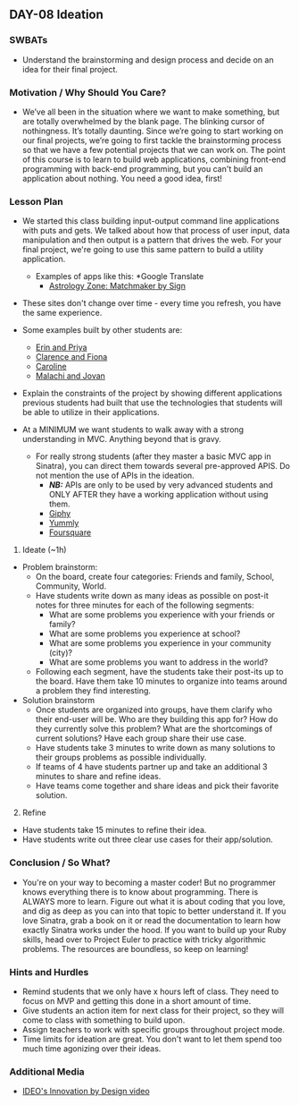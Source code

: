 ## DAY-08 Ideation 

### SWBATs
+ Understand the brainstorming and design process and decide on an idea for their final project.

### Motivation / Why Should You Care?
+ We’ve all been in the situation where we want to make something, but are totally overwhelmed by the blank page. The blinking cursor of nothingness. It’s totally daunting. Since we’re going to start working on our final projects, we’re going to first tackle the brainstorming process so that we have a few potential projects that we can work on. The point of this course is to learn to build web applications, combining front-end programming with back-end programming, but you can't build an application about nothing. You need a good idea, first!

### Lesson Plan
+ We started this class building input-output command line applications with puts and gets. We talked about how that process of user input, data manipulation and then output is a pattern that drives the web. For your final project, we're going to use this same pattern to build a utility application. 
  * Examples of apps like this: 
    *Google Translate 
    * [Astrology Zone: Matchmaker by Sign](http://www.astrologyzone.com/main.html)
+ These sites don't change over time - every time you refresh, you have the same experience.

+ Some examples built by other students are:
  * [Erin and Priya](http://moodmusic-fi.herokuapp.com)
  * [Clarence and Fiona](http://breaking-as.herokuapp.com/)
  * [Caroline](http://monogram-maker.herokuapp.com)
  * [Malachi and Jovan](http://which-fruit-are-you.herokuapp.com)
+ Explain the constraints of the project by showing different applications previous students had built that use the technologies that students will be able to utilize in their applications. 

+ At a MINIMUM we want students to walk away with a strong understanding in MVC. Anything beyond that is gravy.
  * For really strong students (after they master a basic MVC app in Sinatra), you can direct them towards several pre-approved APIS. Do not mention the use of APIs in the ideation.
    * ***NB:*** APIs are only to be used by very advanced students and ONLY AFTER they have a working application without using them.
    * [Giphy](https://github.com/learn-co-curriculum/hs-giphy-api)
    * [Yummly](https://github.com/learn-co-curriculum/hs-yummly-api)
    * [Foursquare](https://github.com/learn-co-curriculum/foursquare-wrapper)

1. Ideate (~1h)
  + Problem brainstorm:
    + On the board, create four categories: Friends and family, School, Community, World. 
    + Have students write down as many ideas as possible on post-it notes for three minutes for each of the following segments:
      + What are some problems you experience with your friends or family?
      + What are some problems you experience at school?
      + What are some problems you experience in your community (city)?
      + What are some problems you want to address in the world?
    + Following each segment, have the students take their post-its up to the board.  Have them take 10 minutes to  organize into teams around a problem they find interesting.
  + Solution brainstorm
    + Once students are organized into groups, have them clarify who their end-user will be.  Who are they building this app for? How do they currently solve this problem? What are the shortcomings of current solutions? Have each group share their use case.
    + Have students take 3 minutes to write down as many solutions to their groups problems as possible individually.
    + If teams of 4 have students partner up and take an additional 3 minutes to share and refine ideas.
    + Have teams come together and share ideas and pick their favorite solution. 
2. Refine
  + Have students take 15 minutes to refine their idea.
  + Have students write out three clear use cases for their app/solution.

### Conclusion / So What?
+ You're on your way to becoming a master coder! But no programmer knows everything there is to know about programming. There is ALWAYS more to learn. Figure out what it is about coding that you love, and dig as deep as you can into that topic to better understand it. If you love Sinatra, grab a book on it or read the documentation to learn how exactly Sinatra works under the hood. If you want to build up your Ruby skills, head over to Project Euler to practice with tricky algorithmic problems. The resources are boundless, so keep on learning!

### Hints and Hurdles
+ Remind students that we only have x hours left of class. They need to focus on MVP and getting this done in a short amount of time.
+ Give students an action item for next class for their project, so they will come to class with something to build upon.
+ Assign teachers to work with specific groups throughout project mode.
+ Time limits for ideation are great. You don't want to let them spend too much time agonizing over their ideas.


### Additional Media
+ [IDEO's Innovation by Design video](https://www.youtube.com/watch?v=M66ZU2PCIcM)
